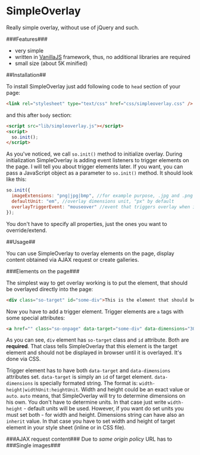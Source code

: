 SimpleOverlay
=============

Really simple overlay, without use of jQuery and such.

###Features###
- very simple
- written in [VanillaJS](http://vanilla-js.com/ "VanillaJS") framework, thus, no additional libraries are required
- small size (about 5K minified)


##Installation##

To install SimpleOverlay just add following code to `head` section of your page:
```html
<link rel="stylesheet" type="text/css" href="css/simpleoverlay.css" />
```
and this after `body` section:
```html
<script src="lib/simpleoverlay.js"></script>
<script>
  so.init();
</script>   
```
As you've noticed, we call `so.init()` method to initialize overlay. During initialization SimpleOverlay
is adding event listeners to trigger elements on the page. I will tell you about trigger elements later. 
If you want, you can pass a JavaScript object as a parameter to `so.init()` method. It should look like this:
```javascript
so.init({
  imageExtensions: "png|jpg|bmp", //for example purpose, .jpg and .png are set by default
  defaultUnit: "em", //overlay dimensions unit, "px" by default
  overlayTriggerEvent: "mouseover" //event that triggers overlay when it happens on trigger element, "click" by default
});
```
You don't have to specify all properties, just the ones you want to override/extend.

##Usage##

You can use SimpleOverlay to overlay elements on the page, display content obtained via AJAX request or create galleries.

###Elements on the page###

The simplest way to get overlay working is to put the element, that should be overlayed directly into the page:
```html
<div class="so-target" id="some-div">This is the element that should be overlayed</div>
```
Now you have to add a trigger element. Trigger elements are `a` tags with some special attributes:
```html
<a href="" class="so-onpage" data-target="some-div" data-dimensions="300-300|px:px">Click to get overlay</a>
```
As you can see, `div` element has `so-target` class and `id` attribute. Both are __required__. That class tells SimpleOverlay that this element is the target
element and should not be displayed in browser until it is overlayed. It's done via CSS.

Trigger element has to have both `data-target` and `data-dimensions` attributes set. `data-target` is simply an `id` of target element. `data-dimensions` is specially formated string.
The format is: `width-height|widthUnit:heightUnit`. Width and height could be an exact value or `auto`. `auto` means, that SimpleOverlay will try to determine dimensions on his own. 
You don't have to determine units. In that case just write `width-height` - default units will be used. However, if you want do set units you must set both - for width and height. Dimensions string can have also an `inherit` value. In that case you have to set width and height of target element in your style sheet (inline or in CSS file).

###AJAX request content###
Due to _same origin policy_ URL has to  
###Single images###
